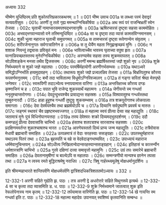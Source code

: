 अध्यायः 332

भीष्मेण युधिष्ठिरम् प्रति शुकोत्पत्तिप्रकारकथनम् ॥ 1 ॥
001	भीष्म उवाच 
001a	स लब्ध्वा परमं देवाद्वरं सत्यवतीसुतः ।
001c	अरणीं तु ततो गृह्य ममन्थाग्निचिकीर्षया ॥
002a	अथ रूपं परं राजन्बिभ्रतीं स्वेन तेजसा ।
002c	घृताचीं नामाप्सरसमपश्यद्भगवानृषिः ॥
003a	ऋषिरप्सरसं दृष्ट्वा सहसा काममोहितः ।
003c	अभवद्भगवान्व्यासो वने तस्मिन्युधिष्ठिर ॥
004a	सा च दृष्ट्वा तदा व्यासं कामसंविग्नमानसम् ।
004c	शुकी भूत्वा महाराज घृताची समुपागमत् ॥
005a	स तामप्सरसं दृष्ट्वा रूपेणान्येन संवृताम् ।
005c	शरीरजेनानुगतः सर्वगात्रातिगेन ह ॥
006a	स तु धैर्येण महता निगृह्णन्हृच्छयं मुनिः ।
006c	न शशाक नियन्तुं तद्व्यासः प्रविसृतं मनः ।
006e	भावित्वाच्चैव भावस्य घृताच्या वपुषा हृतः ॥
007a	यत्नान्नियच्छतस्तस्य मुनेरग्निचिकीर्षया ।
007c	अरण्यामेव सहसा तस्य शुक्रमवापतत् ॥
008a	सोऽविशङ्केन मनसा तथैव द्विजसत्तमः ।
008c	अरणीं ममन्थ ब्रह्मर्षिस्तस्यां जज्ञे शुको नृप ॥
009a	शुक्रे निर्मथ्यमाने स शुको जज्ञे महातपाः ।
009c	परमर्षिर्महायोगी अरणीगर्भसम्भवः ॥
010a	यथाऽध्वरे समिद्धोऽग्निर्भाति हव्यमुदावहन् ।
010c	तथारूपः शुको जज्ञे प्रज्वलन्निव तेजसा ॥
011a	बिभ्रत्पितुश्च कौरव्य रूपवर्णमनुत्तमम् ।
011c	बभौ तदा भावितात्मा विधूमोऽग्निरिवज्वलन् ॥
012a	तं गङ्गा सरितां श्रेष्ठा मेरुपृष्ठे जनेश्वर ।
012c	स्वरूपिणी तदाऽभ्येत्य स्नापयामास वारिणा ॥
013a	अन्तरिक्षाच्च कौरव्य दण्डः कृष्णाजिनं च ह ।
013c	पपात भुवि राजेन्द्र शुकस्यार्थे महात्मनः ॥
014a	जेगीयन्ते स्म गन्धर्वा ननृतुश्चाप्सरोगणाः ।
014c	देवदुन्दुभयश्चैव प्रावाद्यन्त सहस्रशः ॥
015a	विश्वावसुश्च गन्धर्वस्तथा तुम्बुरुनारदौ ।
015c	हाहा हूहूश्च गन्धर्वौ तुष्टुवुः शुकसम्भवम् ॥
016a	तत्र शक्रपुरोगाश्च लोकपालाः समागताः ।
016c	देवा देवर्षयश्चैव तथा ब्रह्मर्षयोऽपि च ॥
017a	दिव्यानि सर्वपुष्पाणि प्रववर्ष च मारुतः ।
017c	जङ्गमं स्थावरं चैव प्रहृष्टमभवज्जगत् ॥
018a	तं महात्मा स्वयं प्रीत्या देव्या सह महाद्युतिः ।
018c	जतामात्रं मुनेः पुत्रं विधिनोपानयत्तदा ॥
019a	तस्य देवेश्वरः शक्रो दिव्यमद्भुतदर्शनम् ।
019c	ददौ कमण्डलुं प्रीत्या देववासांसि चाभिभो ॥
020a	हंसाश्च शतपत्राश्च सारसाश्च सहस्रशः ।
020c	प्रदक्षिणमवर्तन्त शुकाश्चाषाश्च भारत ॥
021a	आरणेयस्ततो दिव्यं प्राप्य जन्म महाद्युतिः ।
021c	तत्रैवोवास मेधावी ब्रह्मचारी समाहितः ॥
022a	उत्पन्नमात्रं तं वेदाः सरहस्याः ससङ्ग्रहाः ।
022c	उपतस्थुर्महाराज यथाऽस्य पितरं तथा ॥
023a	बृहस्पतिं च वव्रे स वेदवेदाङ्गभाष्यवित् ।
023c	उपाध्यायं महाराज धर्ममेवानुचिन्तयन् ॥
024a	सोऽधीत्य निखिलान्वेदान्सरहस्यान्ससङ्ग्रहान् ।
024c	इतिहासं च कार्त्स्न्येन धर्मशास्त्राणि चाभिभो ॥
025a	गुरवे दक्षिणां दत्त्वा समावृत्तो महामुनिः ।
025c	उग्रं तपः समारेभे ब्रह्मचारी समाहितः ॥
026a	देवतानामृषीणां च बाल्येऽपि स महातपाः ।
026c	सम्मन्त्रणीयो मान्यश्च ज्ञानेन तपसा तथा ॥
027a	न त्वस्य रमते बुद्धिराश्रमेषु नराधिप ।
027c	त्रिषु गार्हस्थ्यमूलेषु मोक्षधर्मानुदर्शिनः ॥ 

इति श्रीमन्महाभारते शान्तिपर्वणि मोक्षधर्मपर्वणि द्वात्रिंशदधिकत्रिशततमोऽध्यायः ॥ 332 ॥

12-332-1 अरणी सहिते गृह्येति झ. पाठः । तत्र अरणी द्वे अधरोत्तरे सहिते मिथुनरूपे इत्यर्थः ॥ 12-332-4 सा च कृत्वा तदा व्यासमिति ड. ध. पाठः ॥ 12-332-9 शुक्रे निर्मथ्यमाने जातत्वात् शुक इति रेफलोपेनास्य नाम कृतम् ॥ 12-332-12 तर्पयामास वारिणेति झ. पाठः ॥ 12-332-14 खे गायन्ति स्म गन्धर्वा इति ट. पाठः ॥ 12-332-18 महात्मा महादेवः उपानयत् स्वशिष्यं कृतवानिति सम्बन्धः ॥
